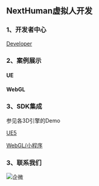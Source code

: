 ## NextHuman虚拟人开发

### 1、开发者中心
[Developer](https://nexthuman.cn/developer)

### 2、案例展示
#### UE

#### WebGL

### 3、SDK集成
参见各3D引擎的Demo

[UE5](UE5/README.md)

[WebGL/小程序](WebGL/README.md)


### 3、联系我们
![企微](https://nexthuman.cn/wiki/assets/qrcode.1e88c411.png)
